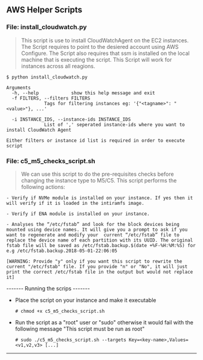 ## AWS Helper Scripts

### File: install_cloudwatch.py
 > This script is use to install CloudWatchAgent on the EC2 instances.
 > The Script requires to point to the desiered account using AWS Configure.
 > The Script also requires that ssm is installed on the local machine that is executing the script.
 > This Script will work for instances across all reagions.


```
$ python install_cloudwatch.py
```
```
Arguments
  -h, --help            show this help message and exit
  -f FILTERS, --filters FILTERS
              Tags for filtering instances eg: '{"<tagname>": "<value>"}, ...'
              
  -i INSTANCE_IDS, --instance-ids INSTANCE_IDS
              List of ',' seperated instance-ids where you want to install CloudWatch Agent
                        
Either filters or instance id list is required in order to execute script 
```

### File: c5_m5_checks_script.sh

 > We can use this script to do the pre-requisites checks before changing the instance type to M5/C5. This script performs the following actions:

    - Verify if NVMe module is installed on your instance. If yes then it will verify if it is loaded in the intiramfs image.

    - Verify if ENA module is installed on your instance.

    - Analyses the “/etc/fstab” and look for the block devices being mounted using device names. It will give you a prompt to ask if you want to regenerate and modify your  current “/etc/fstab” file to replace the device name of each partition with its UUID. The original fstab file will be saved as /etc/fstab.backup.$(date +%F-%H:%M:%S) for e.g /etc/fstab.backup.2018-05-01-22:06:05

    [WARNING: Provide "y" only if you want this script to rewrite the current "/etc/fstab" file. If you provide "n" or "No", it will just print the correct /etc/fstab file in the output but would not replace it]


------- Running the scrips -------

- Place the script on your instance and make it executable

    `# chmod +x c5_m5_checks_script.sh`

- Run the script as a "root" user or "sudo" otherwise it would fail with the following message "This script must be run as root"

    `# sudo ./c5_m5_checks_script.sh --targets Key=<key-name>,Values=<v1,v2,v3> [...]`

----------------------------------
